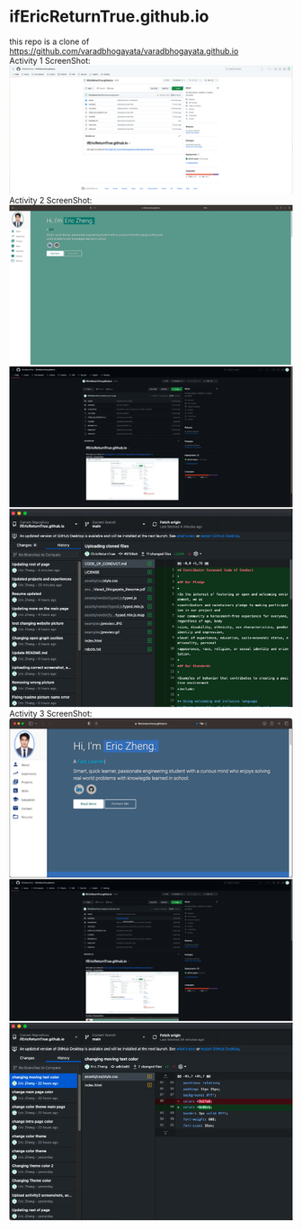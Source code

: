 # ifEricReturnTrue.github.io   
this repo is a clone of https://github.com/varadbhogayata/varadbhogayata.github.io   
Activity 1 ScreenShot:   
![alt text](screenshots/activity1.png "Activity 1 ScreenShot")   
Activity 2 ScreenShot:   
![alt text](screenshots/activity2_1.png "Activity 2 ScreenShot 1")   
![alt text](screenshots/activity2_2.png "Activity 2 ScreenShot 2")   
![alt text](screenshots/activity2_3.png "Activity 2 ScreenShot 3")   
Activity 3 ScreenShot:   
![alt text](screenshots/activity3_1.png "Activity 3 ScreenShot 1")   
![alt text](screenshots/activity3_2.png "Activity 3 ScreenShot 2")   
![alt text](screenshots/activity3_3.png "Activity 3 ScreenShot 3")   

